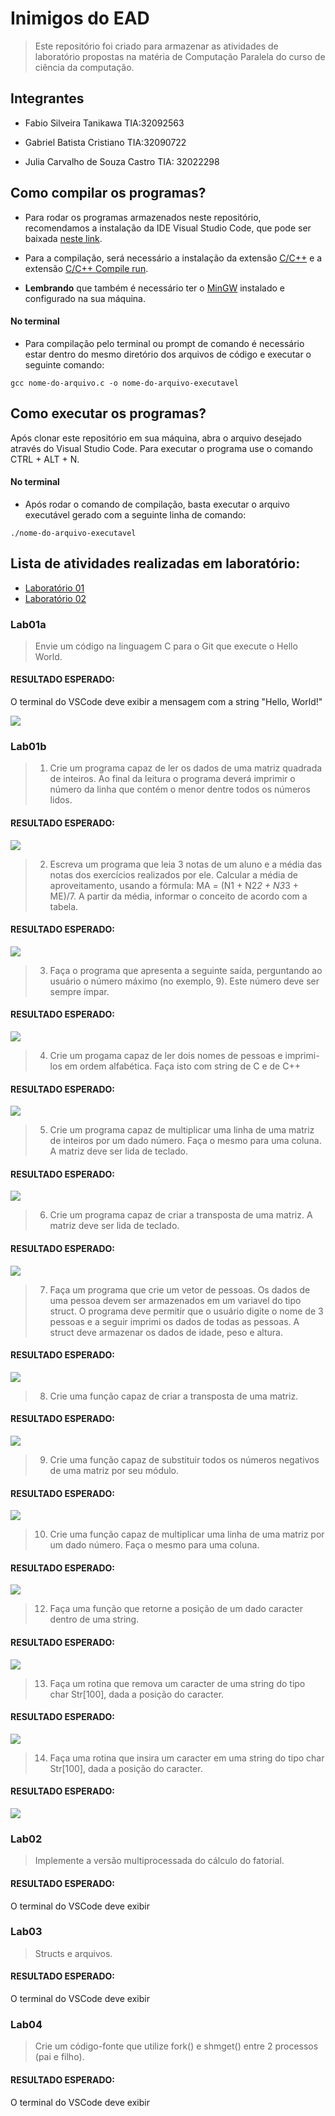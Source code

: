 # Inimigos do EAD

> Este repositório foi criado para armazenar as atividades de laboratório propostas na matéria de Computação Paralela do curso de ciência da computação.

## Integrantes

 - Fabio Silveira Tanikawa TIA:32092563

 - Gabriel Batista Cristiano TIA:32090722 

 - Julia Carvalho de Souza Castro TIA: 32022298

## Como compilar os programas?
 - Para rodar os programas armazenados neste repositório, recomendamos a instalação da IDE Visual Studio Code, que pode ser baixada [neste link](https://code.visualstudio.com).

 - Para a compilação, será necessário a instalação da extensão [C/C++](https://github.com/microsoft/vscode-cpptools) e a extensão [C/C++ Compile run](https://github.com/danielpinto8zz6/c-cpp-compile-run).
 
 - **Lembrando** que também é necessário ter o [MinGW](https://osdn.net/projects/mingw/releases/) instalado e configurado na sua máquina.
 
 #### No terminal 
 - Para compilação pelo terminal ou prompt de comando é necessário estar dentro do mesmo diretório dos arquivos de código e executar o seguinte comando:

` gcc nome-do-arquivo.c -o nome-do-arquivo-executavel `
 

## Como executar os programas?

Após clonar este repositório em sua máquina, abra o arquivo desejado através do Visual Studio Code. Para executar o programa use o comando CTRL + ALT + N.

#### No terminal 
 
 - Após rodar o comando de compilação, basta executar o arquivo executável gerado com a seguinte linha de comando:

` ./nome-do-arquivo-executavel `
 
## Lista de atividades realizadas em laboratório:

- [Laboratório 01](#Lab01)
- [Laboratório 02](#Lab02)

### Lab01a 

> Envie um código na linguagem C para o Git que execute o Hello World.

#### RESULTADO ESPERADO:
O terminal do VSCode deve exibir a mensagem com a string "Hello, World!"

<img src="https://github.com/batistagc/Inimigos-do-EAD-/blob/main/ASSETS/Lab01a-hello.PNG">

### Lab01b

> 1. Crie um programa capaz de ler os dados de uma matriz quadrada de inteiros. Ao final da leitura o programa deverá imprimir o número da linha que contém o menor dentre todos os números lidos.

#### RESULTADO ESPERADO:

<img src="https://github.com/batistagc/Inimigos-do-EAD-/blob/main/ASSETS/Lab01-ex1.PNG">

> 2. Escreva um programa que leia 3 notas de um aluno e a média das notas dos exercícios realizados por ele. Calcular a média de aproveitamento, usando a fórmula: MA = (N1 + N2*2 + N3*3 + ME)/7. A partir da média, informar o conceito de acordo com a tabela.

#### RESULTADO ESPERADO:

<img src="https://github.com/batistagc/Inimigos-do-EAD-/blob/main/ASSETS/Lab01-ex2.PNG">

> 3. Faça o programa que apresenta a seguinte saída, perguntando ao usuário o número máximo (no exemplo, 9). Este número deve ser sempre ímpar.

#### RESULTADO ESPERADO:

<img src="https://github.com/batistagc/Inimigos-do-EAD-/blob/main/ASSETS/Lab01-ex3.PNG">

> 4. Crie um progama capaz de ler dois nomes de pessoas e imprimi-los em ordem alfabética. Faça isto com string de C e de C++

#### RESULTADO ESPERADO:

<img src="https://github.com/batistagc/Inimigos-do-EAD-/blob/main/ASSETS/Lab01-ex4.PNG">

> 5. Crie um programa  capaz de multiplicar uma linha de uma matriz de inteiros por um dado número. Faça o mesmo para uma coluna. A matriz deve ser lida de teclado.

#### RESULTADO ESPERADO:

<img src="https://github.com/batistagc/Inimigos-do-EAD-/blob/main/ASSETS/Lab01-ex5.PNG">

> 6. Crie um programa capaz de criar a transposta de uma matriz. A matriz deve ser lida de teclado.

#### RESULTADO ESPERADO:

<img src="https://github.com/batistagc/Inimigos-do-EAD-/blob/main/ASSETS/Lab01-ex6.PNG">

> 7. Faça um programa que crie um vetor de pessoas. Os dados de uma pessoa devem ser armazenados em um variavel do tipo struct. O programa deve permitir que o usuário digite o nome de 3 pessoas e a seguir imprimi os dados de todas as pessoas. A struct deve armazenar os dados de idade, peso e altura.

#### RESULTADO ESPERADO:

<img src="https://github.com/batistagc/Inimigos-do-EAD-/blob/main/ASSETS/Lab01-ex7.PNG">

> 8. Crie uma função capaz de criar a transposta de uma matriz.

#### RESULTADO ESPERADO:

<img src="https://github.com/batistagc/Inimigos-do-EAD-/blob/main/ASSETS/Lab01-ex8.PNG">

> 9. Crie uma função capaz de substituir todos os números negativos de uma matriz por seu módulo.

#### RESULTADO ESPERADO:

<img src="https://github.com/batistagc/Inimigos-do-EAD-/blob/main/ASSETS/Lab01-ex9.PNG">

> 10. Crie uma função capaz de multiplicar uma linha de uma matriz por um dado número. Faça o mesmo para uma coluna.

#### RESULTADO ESPERADO:

<img src="https://github.com/batistagc/Inimigos-do-EAD-/blob/main/ASSETS/Lab01-ex10.PNG">

> 12. Faça uma função que retorne a posição de um dado caracter dentro de uma string.

#### RESULTADO ESPERADO:

<img src="https://github.com/batistagc/Inimigos-do-EAD-/blob/main/ASSETS/Lab01-ex12.PNG">

> 13. Faça um rotina que remova um caracter de uma string do tipo char Str[100], dada a posição do caracter.

#### RESULTADO ESPERADO:

<img src="https://github.com/batistagc/Inimigos-do-EAD-/blob/main/ASSETS/Lab01-ex13.PNG">

> 14. Faça uma rotina que insira um caracter em uma string do tipo char Str[100], dada a posição do caracter.

#### RESULTADO ESPERADO:

<img src="https://github.com/batistagc/Inimigos-do-EAD-/blob/main/ASSETS/Lab01-ex14.PNG">
 
### Lab02 

> Implemente a versão multiprocessada do cálculo do fatorial.

#### RESULTADO ESPERADO:
O terminal do VSCode deve exibir 

### Lab03 

> Structs e arquivos.

#### RESULTADO ESPERADO:
O terminal do VSCode deve exibir 

### Lab04 

> Crie um código-fonte que utilize fork() e shmget() entre 2 processos (pai e filho).

#### RESULTADO ESPERADO:
O terminal do VSCode deve exibir 


